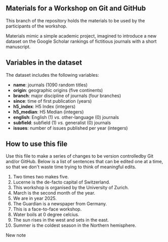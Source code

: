 ## Materials for a Workshop on Git and GitHub

This branch of the repository holds the materials to be used by the participants of the workshop. 

Materials mimic a simple academic project, imagined to introduce a new dataset on the Google Scholar rankings of fictitious journals with a short manuscript.

## Variables in the dataset

The dataset includes the following variables:

- **name**: journals (1090 random titles)
- **origin**: geographic origins (five continents)
- **branch**: major discipline of journals (four branches)
- **since**: time of first publication (years)
- **h5_index**: H5 Index (integers)
- **h5_median**: H5 Median (integers)
- **english**: English (1) *vs.* other-language (0) journals
- **subfield**: subfield (1) *vs.* generalist (0) journals
- **issues**: number of issues published per year (integers)

## How to use this file

Use this file to make a series of changes to be version controlledby Git and/or GitHub. Below is a list of sentences that can be edited one at a time, so that we don't waste time trying to think of meaningful edits.

1. Two times two makes five.
2. Lucerne is the de-facto capital of Switzerland.
3. This workshop is organised by the University of Zurich.
4. March is the second month of the year.
5. We are in year 2025.
6. The Guardian is a newspaper from Germany.
7. This is a face-to-face workshop.
8. Water boils at 0 degree celcius.
9. The sun rises in the west and sets in the east.
10. Summer is the coldest season in the Northern hemisphere.





New note